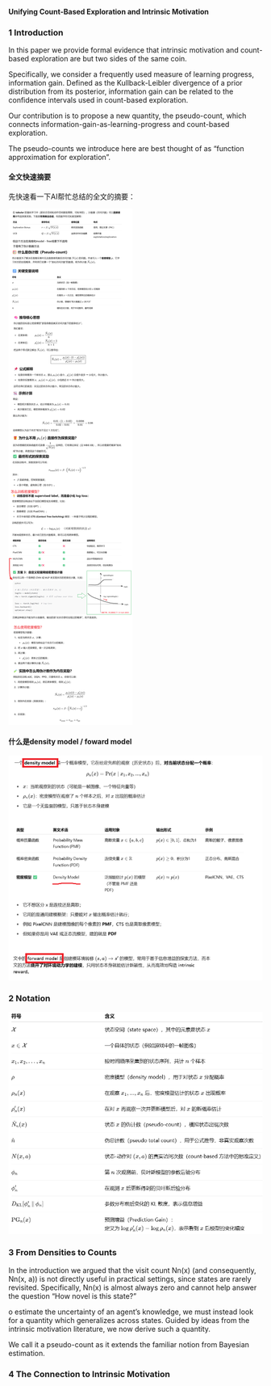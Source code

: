 

**Unifying Count-Based Exploration and Intrinsic Motivation**

### 1 Introduction

In this paper we provide formal evidence that intrinsic motivation and count-based exploration are but two sides of the same coin.

Specifically, we consider a frequently used measure of learning progress, information gain. Defined as the Kullback-Leibler divergence of a prior distribution from its posterior, information gain can be related to the confidence intervals
used in count-based exploration.

Our contribution is to propose a new quantity, the pseudo-count, which connects information-gain-as-learning-progress and count-based exploration.

The pseudo-counts we introduce here are best thought of as “function approximation for exploration”.

#### 全文快速摘要

先快速看一下AI帮忙总结的全文的摘要：

![image-20250731204339806](img/image-20250731204339806.png)

#### 什么是density model / foward model

![](img/image-20250801111945134.png)

### 2 Notation

![image-20250801125006655](img/image-20250801125006655.png)

### 3 From Densities to Counts

In the introduction we argued that the visit count Nn(x) (and consequently, Nn(x, a)) is not directly useful in practical settings, since states are rarely revisited. Specifically, Nn(x) is almost always zero and cannot help answer the question “How novel is this state?”

o estimate the uncertainty of an agent’s knowledge, we must instead look for a quantity which generalizes across states. Guided by ideas from the intrinsic motivation literature, we now derive such a quantity. 

We call it a pseudo-count as it extends the familiar notion from Bayesian estimation.

### 4 The Connection to Intrinsic Motivation